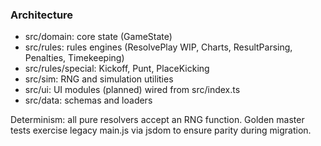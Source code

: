 ### Architecture

- src/domain: core state (GameState)
- src/rules: rules engines (ResolvePlay WIP, Charts, ResultParsing, Penalties, Timekeeping)
- src/rules/special: Kickoff, Punt, PlaceKicking
- src/sim: RNG and simulation utilities
- src/ui: UI modules (planned) wired from src/index.ts
- src/data: schemas and loaders

Determinism: all pure resolvers accept an RNG function. Golden master tests exercise legacy main.js via jsdom to ensure parity during migration.
